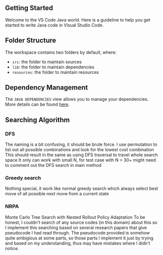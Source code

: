 ## Getting Started

Welcome to the VS Code Java world. Here is a guideline to help you get started to write Java code in Visual Studio Code.

## Folder Structure

The workspace contains two folders by default, where:

- `src`: the folder to maintain sources
- `lib`: the folder to maintain dependencies
- `resources`: the folder to maintain resources

## Dependency Management

The `JAVA DEPENDENCIES` view allows you to manage your dependencies. More details can be found [here](https://github.com/microsoft/vscode-java-pack/blob/master/release-notes/v0.9.0.md#work-with-jar-files-directly).

## Searching Algorithm
### DFS

The naming is a bit confusing, it should be brute force.
I use permutation to list out all possible combinations and look for the lowest cost combination
This should result in the same as using DFS traversal to travel whole search space
It only can work with small N, for test case with N = 30+ might need to comment out the DFS search in main method

### Greedy search

Nothing special, it work like normal greedy search which always select best move of all possible next move from a current state

### NRPA

Monte Carlo Tree Search with Nested Rollout Policy Adaptation
To be honest, I couldn't search of any source codes (in this domain) about this so I implement this searching based on several research papers that give pseudocode I had read through.
The pseudocode provided is somehow quite ambigious at some parts, so those parts I implement it just by trying and based on my understanding, thus may have mistakes where I didn't notice.

